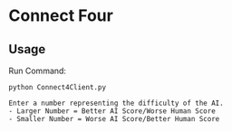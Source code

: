 Connect Four
==============


Usage
------------

Run Command:

	python Connect4Client.py

	Enter a number representing the difficulty of the AI.
	- Larger Number = Better AI Score/Worse Human Score
	- Smaller Number = Worse AI Score/Better Human Score

